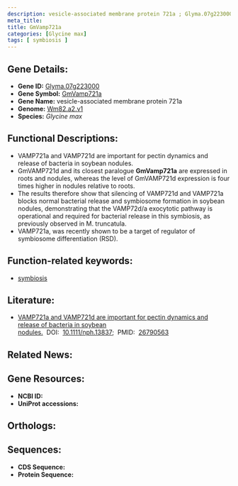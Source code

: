 ```yaml
---
description: vesicle-associated membrane protein 721a ; Glyma.07g223000 ; Glycine max
meta_title:
title: GmVamp721a
categories: [Glycine max]
tags: [ symbiosis ]
---
```


## Gene Details:
- **Gene ID:** [Glyma.07g223000]()
- **Gene Symbol:** <u>GmVamp721a</u>
- **Gene Name:** vesicle-associated membrane protein 721a
- **Genome:** [Wm82.a2.v1]()
- **Species:** *Glycine max*

## Functional Descriptions:
   - VAMP721a and VAMP721d are important for pectin dynamics and release of bacteria in soybean nodules.
   - GmVAMP721d and its closest paralogue **GmVamp721a** are expressed in roots and nodules, whereas the level of GmVAMP721d expression is four times higher in nodules relative to roots.
   - The results therefore show that silencing of VAMP721d and VAMP721a blocks normal bacterial release and symbiosome formation in soybean nodules, demonstrating that the VAMP72d/a exocytotic pathway is operational and required for bacterial release in this symbiosis, as previously observed in M. truncatula.
   - VAMP721a, was recently shown to be a target of regulator of symbiosome differentiation (RSD).

## Function-related keywords:
   - [symbiosis](/tags/symbiosis/)

## Literature:
   - [VAMP721a and VAMP721d are important for pectin dynamics and release of bacteria in soybean nodules.](https://doi.org/10.1111/nph.13837)&nbsp;&nbsp;DOI:&nbsp;&nbsp;[10.1111/nph.13837](https://doi.org/10.1111/nph.13837);&nbsp;&nbsp;PMID:&nbsp;&nbsp;[26790563](https://pubmed.ncbi.nlm.nih.gov/26790563/)

## Related News:

## Gene Resources:
- **NCBI ID:**  [](https://www.ncbi.nlm.nih.gov/gene/?term=)
- **UniProt accessions:**  [](https://www.uniprot.org/uniprotkb//entry)

## Orthologs:

## Sequences:
- **CDS Sequence:**
- **Protein Sequence:**
